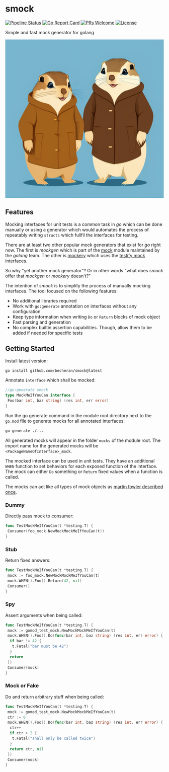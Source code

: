 # smock

[![Pipeline Status](https://github.com/becheran/smock/actions/workflows/go.yml/badge.svg)](https://github.com/becheran/smock/actions/workflows/go.yml)
[![Go Report Card][go-report-image]][go-report-url]
[![PRs Welcome][pr-welcome-image]][pr-welcome-url]
[![License][license-image]][license-url]

[license-url]: https://github.com/becheran/smock/blob/main/LICENSE
[license-image]: https://img.shields.io/badge/License-MIT-brightgreen.svg
[go-report-image]: https://goreportcard.com/badge/github.com/becheran/smock
[go-report-url]: https://goreportcard.com/report/github.com/becheran/smock
[pr-welcome-image]: https://img.shields.io/badge/PRs-welcome-brightgreen.svg
[pr-welcome-url]: https://github.com/becheran/smock/blob/main/CONTRIBUTING.md

Simple and fast mock generator for golang

![Logo](./docs/logo.png)

## Features

Mocking interfaces for unit tests is a common task in *go* which can be done manually or using a generator which would automates the process of repeatably writing `structs` which fullfil the interfaces for testing.

There are at least two other popular mock generators that exist for *go* right now. The first is *mockgen* which is part of the [mock](https://github.com/golang/mock) module maintained by the *golang* team. The other is [mockery](https://github.com/vektra/mockery) which uses the [testify mock](https://pkg.go.dev/github.com/stretchr/testify/mock) interfaces.

So why "yet another mock generator"? Or in other words "what does *smock* offer that *mockgen* or *mockery* doesn't?"

The intention of *smock* is to simplify the process of manually mocking interfaces. The tool focused on the following features:

- No additional libraries required
- Work with `go:generate` annotation on interfaces without any configuration
- Keep type information when writing `Do` or `Return` blocks of mock object
- Fast parsing and generation
- No complex builtin assertion capabilities. Though, allow them to be added if needed for specific tests

## Getting Started

Install latest version:

``` sh
go install github.com/becheran/smock@latest
```

Annotate `interface` which shall be mocked:

``` go
//go:generate smock
type MockMeIfYouCan interface {
 Foo(bar int, baz string) (res int, err error)
}
```

Run the go generate command in the module root directory next to the `go.mod` file to generate mocks for all annotated interfaces:

``` sh
go generate ./...
```

All generated mocks will appear in the folder `mocks` of the module root. The import name for the generated mocks will be `<PackageNameOfInterface>_mock`.

The mocked interface can be used in unit tests. They have an additional `WHEN` function to set behaviors for each exposed function of the interface. The mock can either `Do` something or `Return` fixed values when a function is called.

The mocks can act like all types of mock objects as [martin fowler described once](https://martinfowler.com/articles/mocksArentStubs.html).

### Dummy

Directly pass mock to consumer:

``` go
func TestMockMeIfYouCan(t *testing.T) {
 Consumer(foo_mock.NewMockMockMeIfYouCan(t))
}
```

### Stub

Return fixed answers:

``` go
func TestMockMeIfYouCan(t *testing.T) {
 mock := foo_mock.NewMockMockMeIfYouCan(t)
 mock.WHEN().Foo().Return(42, nil)
 Consumer()
}
```

### Spy

Assert arguments when being called:

``` go
func TestMockMeIfYouCan(t *testing.T) {
 mock := gomod_test_mock.NewMockMockMeIfYouCan(t)
 mock.WHEN().Foo().Do(func(bar int, baz string) (res int, err error) {
  if bar != 42 {
   t.Fatal("bar must be 42")
  }
  return
 })
 Consumer(mock)
}
```

### Mock or Fake

Do and return arbitrary stuff when being called:

``` go
func TestMockMeIfYouCan(t *testing.T) {
 mock := gomod_test_mock.NewMockMockMeIfYouCan(t)
 ctr := 0
 mock.WHEN().Foo().Do(func(bar int, baz string) (res int, err error) {
  ctr++
  if ctr > 2 {
   t.Fatal("shall only be called twice")
  }
  return ctr, nil
 })
 Consumer(mock)
}
```
